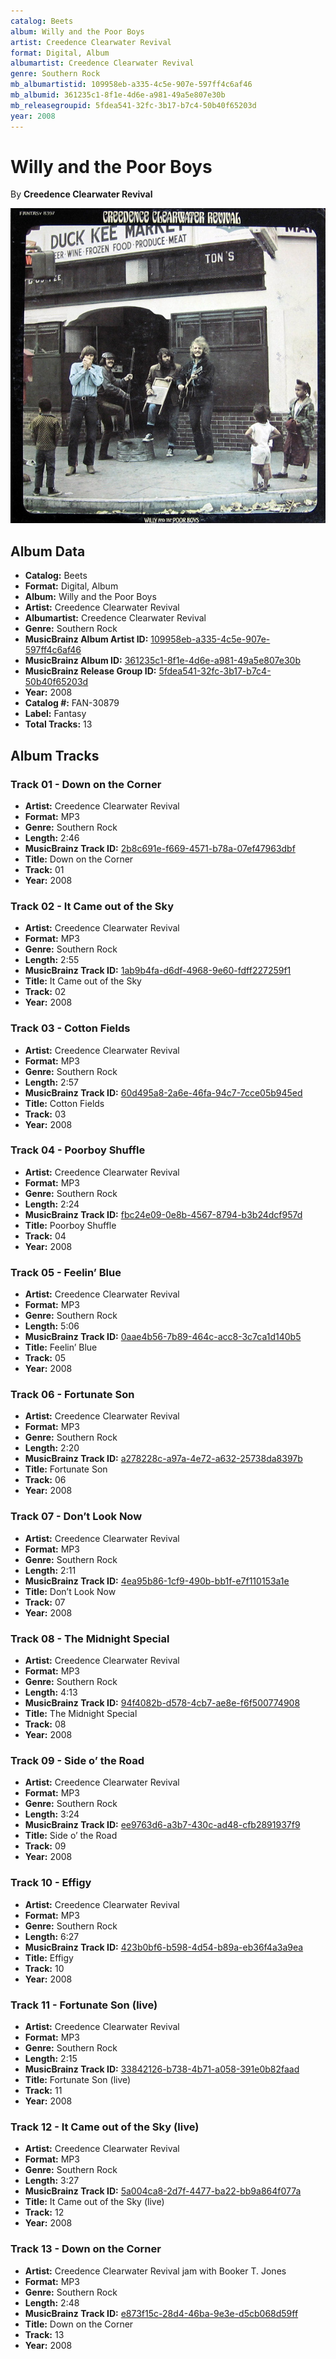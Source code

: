 ```yaml
---
catalog: Beets
album: Willy and the Poor Boys
artist: Creedence Clearwater Revival
format: Digital, Album
albumartist: Creedence Clearwater Revival
genre: Southern Rock
mb_albumartistid: 109958eb-a335-4c5e-907e-597ff4c6af46
mb_albumid: 361235c1-8f1e-4d6e-a981-49a5e807e30b
mb_releasegroupid: 5fdea541-32fc-3b17-b7c4-50b40f65203d
year: 2008
---
```


# Willy and the Poor Boys

By **Creedence Clearwater Revival**

![](../../assets/beetscovers/Creedence_Clearwater_Revival-Willy_and_the_Poor_Boys.jpg)

## Album Data

- **Catalog:** Beets
- **Format:** Digital, Album
- **Album:** Willy and the Poor Boys
- **Artist:** Creedence Clearwater Revival
- **Albumartist:** Creedence Clearwater Revival
- **Genre:** Southern Rock
- **MusicBrainz Album Artist ID:** [109958eb-a335-4c5e-907e-597ff4c6af46](https://musicbrainz.org/artist/109958eb-a335-4c5e-907e-597ff4c6af46)
- **MusicBrainz Album ID:** [361235c1-8f1e-4d6e-a981-49a5e807e30b](https://musicbrainz.org/release/361235c1-8f1e-4d6e-a981-49a5e807e30b)
- **MusicBrainz Release Group ID:** [5fdea541-32fc-3b17-b7c4-50b40f65203d](https://musicbrainz.org/release-group/5fdea541-32fc-3b17-b7c4-50b40f65203d)
- **Year:** 2008
- **Catalog #:** FAN-30879
- **Label:** Fantasy
- **Total Tracks:** 13

## Album Tracks

### Track 01 - Down on the Corner

- **Artist:** Creedence Clearwater Revival
- **Format:** MP3
- **Genre:** Southern Rock
- **Length:** 2:46
- **MusicBrainz Track ID:** [2b8c691e-f669-4571-b78a-07ef47963dbf](https://musicbrainz.org/recording/2b8c691e-f669-4571-b78a-07ef47963dbf)
- **Title:** Down on the Corner
- **Track:** 01
- **Year:** 2008

### Track 02 - It Came out of the Sky

- **Artist:** Creedence Clearwater Revival
- **Format:** MP3
- **Genre:** Southern Rock
- **Length:** 2:55
- **MusicBrainz Track ID:** [1ab9b4fa-d6df-4968-9e60-fdff227259f1](https://musicbrainz.org/recording/1ab9b4fa-d6df-4968-9e60-fdff227259f1)
- **Title:** It Came out of the Sky
- **Track:** 02
- **Year:** 2008

### Track 03 - Cotton Fields

- **Artist:** Creedence Clearwater Revival
- **Format:** MP3
- **Genre:** Southern Rock
- **Length:** 2:57
- **MusicBrainz Track ID:** [60d495a8-2a6e-46fa-94c7-7cce05b945ed](https://musicbrainz.org/recording/60d495a8-2a6e-46fa-94c7-7cce05b945ed)
- **Title:** Cotton Fields
- **Track:** 03
- **Year:** 2008

### Track 04 - Poorboy Shuffle

- **Artist:** Creedence Clearwater Revival
- **Format:** MP3
- **Genre:** Southern Rock
- **Length:** 2:24
- **MusicBrainz Track ID:** [fbc24e09-0e8b-4567-8794-b3b24dcf957d](https://musicbrainz.org/recording/fbc24e09-0e8b-4567-8794-b3b24dcf957d)
- **Title:** Poorboy Shuffle
- **Track:** 04
- **Year:** 2008

### Track 05 - Feelin’ Blue

- **Artist:** Creedence Clearwater Revival
- **Format:** MP3
- **Genre:** Southern Rock
- **Length:** 5:06
- **MusicBrainz Track ID:** [0aae4b56-7b89-464c-acc8-3c7ca1d140b5](https://musicbrainz.org/recording/0aae4b56-7b89-464c-acc8-3c7ca1d140b5)
- **Title:** Feelin’ Blue
- **Track:** 05
- **Year:** 2008

### Track 06 - Fortunate Son

- **Artist:** Creedence Clearwater Revival
- **Format:** MP3
- **Genre:** Southern Rock
- **Length:** 2:20
- **MusicBrainz Track ID:** [a278228c-a97a-4e72-a632-25738da8397b](https://musicbrainz.org/recording/a278228c-a97a-4e72-a632-25738da8397b)
- **Title:** Fortunate Son
- **Track:** 06
- **Year:** 2008

### Track 07 - Don’t Look Now

- **Artist:** Creedence Clearwater Revival
- **Format:** MP3
- **Genre:** Southern Rock
- **Length:** 2:11
- **MusicBrainz Track ID:** [4ea95b86-1cf9-490b-bb1f-e7f110153a1e](https://musicbrainz.org/recording/4ea95b86-1cf9-490b-bb1f-e7f110153a1e)
- **Title:** Don’t Look Now
- **Track:** 07
- **Year:** 2008

### Track 08 - The Midnight Special

- **Artist:** Creedence Clearwater Revival
- **Format:** MP3
- **Genre:** Southern Rock
- **Length:** 4:13
- **MusicBrainz Track ID:** [94f4082b-d578-4cb7-ae8e-f6f500774908](https://musicbrainz.org/recording/94f4082b-d578-4cb7-ae8e-f6f500774908)
- **Title:** The Midnight Special
- **Track:** 08
- **Year:** 2008

### Track 09 - Side o’ the Road

- **Artist:** Creedence Clearwater Revival
- **Format:** MP3
- **Genre:** Southern Rock
- **Length:** 3:24
- **MusicBrainz Track ID:** [ee9763d6-a3b7-430c-ad48-cfb2891937f9](https://musicbrainz.org/recording/ee9763d6-a3b7-430c-ad48-cfb2891937f9)
- **Title:** Side o’ the Road
- **Track:** 09
- **Year:** 2008

### Track 10 - Effigy

- **Artist:** Creedence Clearwater Revival
- **Format:** MP3
- **Genre:** Southern Rock
- **Length:** 6:27
- **MusicBrainz Track ID:** [423b0bf6-b598-4d54-b89a-eb36f4a3a9ea](https://musicbrainz.org/recording/423b0bf6-b598-4d54-b89a-eb36f4a3a9ea)
- **Title:** Effigy
- **Track:** 10
- **Year:** 2008

### Track 11 - Fortunate Son (live)

- **Artist:** Creedence Clearwater Revival
- **Format:** MP3
- **Genre:** Southern Rock
- **Length:** 2:15
- **MusicBrainz Track ID:** [33842126-b738-4b71-a058-391e0b82faad](https://musicbrainz.org/recording/33842126-b738-4b71-a058-391e0b82faad)
- **Title:** Fortunate Son (live)
- **Track:** 11
- **Year:** 2008

### Track 12 - It Came out of the Sky (live)

- **Artist:** Creedence Clearwater Revival
- **Format:** MP3
- **Genre:** Southern Rock
- **Length:** 3:27
- **MusicBrainz Track ID:** [5a004ca8-2d7f-4477-ba22-bb9a864f077a](https://musicbrainz.org/recording/5a004ca8-2d7f-4477-ba22-bb9a864f077a)
- **Title:** It Came out of the Sky (live)
- **Track:** 12
- **Year:** 2008

### Track 13 - Down on the Corner

- **Artist:** Creedence Clearwater Revival jam with Booker T. Jones
- **Format:** MP3
- **Genre:** Southern Rock
- **Length:** 2:48
- **MusicBrainz Track ID:** [e873f15c-28d4-46ba-9e3e-d5cb068d59ff](https://musicbrainz.org/recording/e873f15c-28d4-46ba-9e3e-d5cb068d59ff)
- **Title:** Down on the Corner
- **Track:** 13
- **Year:** 2008

